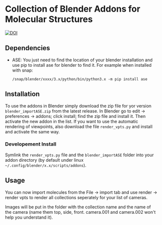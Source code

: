 # Collection of Blender Addons for Molecular Structures

[![DOI](https://zenodo.org/badge/DOI/10.5281/zenodo.10776696.svg)](https://doi.org/10.5281/zenodo.10776696)

## Dependencies

* ASE: You just need to find the location of your blender installation and use pip to install ase for blender to find it. For example when installed with snap:

  `/snap/blender/xxxx/3.x/python/bin/python3.x -m pip install ase`

## Installation

To use the addons in Blender simply download the zip file for yor version `blender_importASE.zip` from the latest release. In Blender go to edit -> preferences -> addons; click install; find the zip file and install it. Then activate the new addon in the list. If you want to use the automatic rendering of viewpoints, also download the file `render_vpts.py` and install and activate the same way.

### Developement Install

Symlink the `render_vpts.py` file and the `blender_importASE` folder into your addon directory (by default under linux `~/.config/blender/x.x/scripts/addons`).

## Usage

You can now import molecules from the File -> import tab and use render -> render vpts to render all collections seperately for your list of cameras.

Images will be put in the folder with the collection name and the name of the camera (name them top, side, front. camera.001 and camera.002 won't help you understand it).